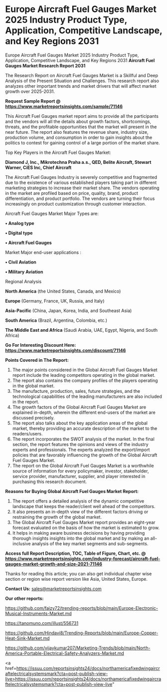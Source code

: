 # Europe Aircraft Fuel Gauges Market 2025 Industry Product Type, Application, Competitive Landscape, and Key Regions 2031
Europe Aircraft Fuel Gauges Market 2025 Industry Product Type, Application, Competitive Landscape, and Key Regions 2031
<strong>Aircraft Fuel Gauges Market Research Report 2031</strong>

The Research Report on Aircraft Fuel Gauges Market is a Skillful and Deep Analysis of the Present Situation and Challenges. This research report also analyzes other important trends and market drivers that will affect market growth over 2025-2031.

<strong>Request Sample Report @ <a href=https://www.marketreportsinsights.com/sample/71146>https://www.marketreportsinsights.com/sample/71146</a></strong>

This Aircraft Fuel Gauges market report aims to provide all the participants and the vendors will all the details about growth factors, shortcomings, threats, and the profitable opportunities that the market will present in the near future. The report also features the revenue share, industry size, production volume, and consumption in order to gain insights about the politics to contest for gaining control of a large portion of the market share.

Top Key Players in the Aircraft Fuel Gauges Market:

<strong>Diamond J, Inc., Mikrotechna Praha a.s., QED, Belite Aircraft, Stewart Warner, CiES Inc, Chief Aircraft</strong>

The Aircraft Fuel Gauges Industry is severely competitive and fragmented due to the existence of various established players taking part in different marketing strategies to increase their market share. The vendors operating in the market are profiled based on price, quality, brand, product differentiation, and product portfolio. The vendors are turning their focus increasingly on product customization through customer interaction.

Aircraft Fuel Gauges Market Major Types are:

<strong>• Analog type

• Digital type

• Aircraft Fuel Gauges</strong>

Market Major end-user applications :

<strong>• Civil Aviation

• Military Aviation</strong>

Regional Analysis

</u><strong><b>North America</b></strong> (the United States, Canada, and Mexico)

<strong><b>Europe </b></strong>(Germany, France, UK, Russia, and Italy)

<strong><b>Asia-Pacific</b></strong> (China, Japan, Korea, India, and Southeast Asia)

<strong><b>South America</b></strong> (Brazil, Argentina, Colombia, etc.)

<strong><b>The Middle East and Africa</b></strong> (Saudi Arabia, UAE, Egypt, Nigeria, and South Africa)

<strong>Go For Interesting Discount Here: <a href=https://www.marketreportsinsights.com/discount/71146>https://www.marketreportsinsights.com/discount/71146</a></strong>

<strong>Points Covered in The Report:</strong>
<ol>
  <li>The major points considered in the Global Aircraft Fuel Gauges Market report include the leading competitors operating in the global market.</li>
  <li>The report also contains the company profiles of the players operating in the global market.</li>
  <li>The manufacture, production, sales, future strategies, and the technological capabilities of the leading manufacturers are also included in the report.</li>
  <li>The growth factors of the Global Aircraft Fuel Gauges Market are explained in-depth, wherein the different end-users of the market are discussed precisely.</li>
  <li>The report also talks about the key application areas of the global market, thereby providing an accurate description of the market to the readers/users.</li>
  <li>The report incorporates the SWOT analysis of the market. In the final section, the report features the opinions and views of the industry experts and professionals. The experts analyzed the export/import policies that are favorably influencing the growth of the Global Aircraft Fuel Gauges Market.</li>
  <li>The report on the Global Aircraft Fuel Gauges Market is a worthwhile source of information for every policymaker, investor, stakeholder, service provider, manufacturer, supplier, and player interested in purchasing this research document.</li>
</ol>
<strong>Reasons for Buying Global Aircraft Fuel Gauges Market Report:</strong>

<ol>
  <li>The report offers a detailed analysis of the dynamic competitive landscape that keeps the reader/client well ahead of the competitors.</li>
  <li>It also presents an in-depth view of the different factors driving or restraining the growth of the global market.</li>
  <li>The Global Aircraft Fuel Gauges Market report provides an eight-year forecast evaluated on the basis of how the market is estimated to grow.</li>
  <li>It helps in making aware business decisions by having providing thorough insights insights into the global market and by making an all-inclusive analysis of the key market segments and sub-segments.</li>
</ol>
<strong>Access full Report Description, TOC, Table of Figure, Chart, etc. @ <a href=https://www.marketreportsinsights.com/industry-forecast/aircraft-fuel-gauges-market-growth-and-size-2021-71146>https://www.marketreportsinsights.com/industry-forecast/aircraft-fuel-gauges-market-growth-and-size-2021-71146</a></strong>


Thanks for reading this article; you can also get individual chapter wise section or region wise report version like Asia, United States, Europe.

<strong>Contact Us:</strong>
sales@marketreportsinsights.com

<strong>Our other reports:</strong>

<a href=https://github.com/faizy72/trending-reports/blob/main/Europe-Electronic-Musical-Instruments-Market.md>https://github.com/faizy72/trending-reports/blob/main/Europe-Electronic-Musical-Instruments-Market.md</a>

<a href=https://tanomuno.com/illust/556731>https://tanomuno.com/illust/556731</a>

<a href=https://github.com/Hindavi8/Trending-Reports/blob/main/Europe-Copper-Heat-Sink-Market.md>https://github.com/Hindavi8/Trending-Reports/blob/main/Europe-Copper-Heat-Sink-Market.md</a>

<a href=https://github.com/vijaykumar207/Marketing-Trends/blob/main/North-America-Portable-Electrical-Safety-Analyzers-Market.md>https://github.com/vijaykumar207/Marketing-Trends/blob/main/North-America-Portable-Electrical-Safety-Analyzers-Market.md</a>

<a href=https://issuu.com/reportsinsights24/docs/northamericafixedwingaircraftelectricalsystemsmark?cta=post-publish-view-live>https://issuu.com/reportsinsights24/docs/northamericafixedwingaircraftelectricalsystemsmark?cta=post-publish-view-live</a>"
